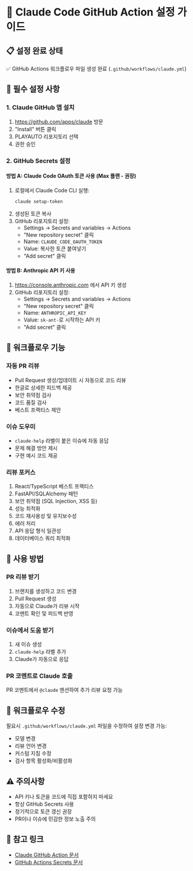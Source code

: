# 🤖 Claude Code GitHub Action 설정 가이드

## 📋 설정 완료 상태
✅ GitHub Actions 워크플로우 파일 생성 완료 (`.github/workflows/claude.yml`)

## 🔐 필수 설정 사항

### 1. Claude GitHub 앱 설치
1. https://github.com/apps/claude 방문
2. "Install" 버튼 클릭
3. PLAYAUTO 리포지토리 선택
4. 권한 승인

### 2. GitHub Secrets 설정

#### 방법 A: Claude Code OAuth 토큰 사용 (Max 플랜 - 권장)
1. 로컬에서 Claude Code CLI 실행:
   ```bash
   claude setup-token
   ```
2. 생성된 토큰 복사
3. GitHub 리포지토리 설정:
   - Settings → Secrets and variables → Actions
   - "New repository secret" 클릭
   - Name: `CLAUDE_CODE_OAUTH_TOKEN`
   - Value: 복사한 토큰 붙여넣기
   - "Add secret" 클릭

#### 방법 B: Anthropic API 키 사용
1. https://console.anthropic.com 에서 API 키 생성
2. GitHub 리포지토리 설정:
   - Settings → Secrets and variables → Actions
   - "New repository secret" 클릭
   - Name: `ANTHROPIC_API_KEY`
   - Value: `sk-ant-`로 시작하는 API 키
   - "Add secret" 클릭

## 🎯 워크플로우 기능

### 자동 PR 리뷰
- Pull Request 생성/업데이트 시 자동으로 코드 리뷰
- 한글로 상세한 피드백 제공
- 보안 취약점 검사
- 코드 품질 검사
- 베스트 프랙티스 제안

### 이슈 도우미
- `claude-help` 라벨이 붙은 이슈에 자동 응답
- 문제 해결 방안 제시
- 구현 예시 코드 제공

### 리뷰 포커스
1. React/TypeScript 베스트 프랙티스
2. FastAPI/SQLAlchemy 패턴
3. 보안 취약점 (SQL Injection, XSS 등)
4. 성능 최적화
5. 코드 재사용성 및 유지보수성
6. 에러 처리
7. API 응답 형식 일관성
8. 데이터베이스 쿼리 최적화

## 🚀 사용 방법

### PR 리뷰 받기
1. 브랜치를 생성하고 코드 변경
2. Pull Request 생성
3. 자동으로 Claude가 리뷰 시작
4. 코멘트 확인 및 피드백 반영

### 이슈에서 도움 받기
1. 새 이슈 생성
2. `claude-help` 라벨 추가
3. Claude가 자동으로 응답

### PR 코멘트로 Claude 호출
PR 코멘트에서 `@claude` 멘션하여 추가 리뷰 요청 가능

## 📝 워크플로우 수정
필요시 `.github/workflows/claude.yml` 파일을 수정하여 설정 변경 가능:
- 모델 변경
- 리뷰 언어 변경
- 커스텀 지침 수정
- 검사 항목 활성화/비활성화

## ⚠️ 주의사항
- API 키나 토큰을 코드에 직접 포함하지 마세요
- 항상 GitHub Secrets 사용
- 정기적으로 토큰 갱신 권장
- PR이나 이슈에 민감한 정보 노출 주의

## 🔗 참고 링크
- [Claude GitHub Action 문서](https://github.com/anthropics/claude-code-action)
- [GitHub Actions Secrets 문서](https://docs.github.com/en/actions/security-guides/encrypted-secrets)
